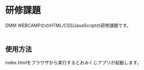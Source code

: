 # 研修課題<br>
DMM WEBCAMPののHTML/CSS/JavaScriptの研修課題です。<br>　　
## 使用方法<br>
index.htmlをブラウザから実行するとおみくじアプリが起動します。
